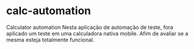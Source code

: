 # calc-automation
Calculator automation
Nesta aplicação de automação de teste, fora aplicado um teste em uma calculadora nativa mobile.
Afim de avaliar se a mesma esteja totalmente funcional.
